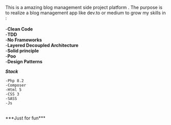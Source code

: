 This is a amazing blog management side project platform . The purpose is to realize a
blog management app like dev.to or medium to grow my skills in : <br> <br>
-**Clean Code** <br>
-**TDD** <br>
-**No Frameworks** <br>
-**Layered Decoupled Architecture** <br>
-**Solid principle** <br>
-**Poo** <br>
-**Design Patterns** <br>

***Stack***<br>

    -Php 8.2
    -Composer
    -Html 5 
    -CSS 3
    -SASS
    -Js
    

<br>
***Just for fun***


